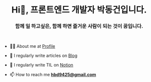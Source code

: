 <h1 align="center">Hi👋, 프론트엔드 개발자 박동건입니다. </h1>
<h3 align="center">함께 일 하고싶은, 함께 하면 즐거운 사람이 되는 것이 꿈입니다.</h3>

<br/>

- 👨‍💻 About me at [Profile](https://my.surfit.io/w/652599610)

- 📝 I regularly write articles on [Blog](https://parklego.tistory.com/)
- 📝 I regularly write TIL on [Notion](https://www.notion.so/parklego/95a04974aa47476e9930ba3b214441a8)
 
- 📫 How to reach me **hbd9425@gmail.com**

<br/>


